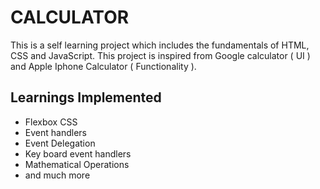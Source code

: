 # CALCULATOR
This is a self learning project which includes the fundamentals of HTML, CSS and JavaScript. This project is inspired from Google calculator ( UI ) and Apple Iphone Calculator ( Functionality ).

## Learnings Implemented
- Flexbox CSS
- Event handlers
- Event Delegation
- Key board event handlers
- Mathematical Operations
- and much more


